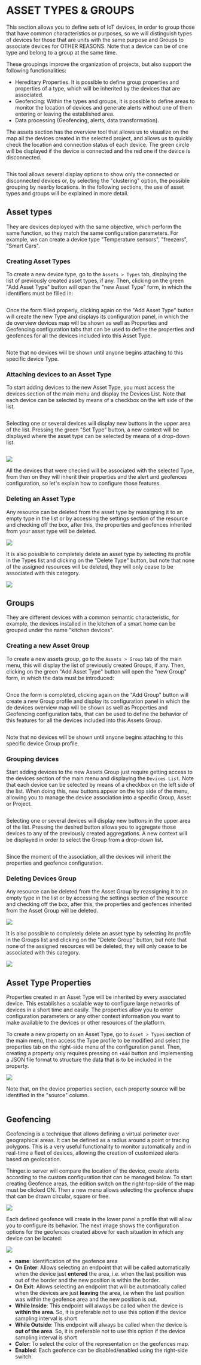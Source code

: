# ASSET TYPES & GROUPS

This section allows you to define sets of IoT devices, in order to group those that have common characteristics or purposes, so we will distinguish types of devices for those that are units with the same purpose and Groups to associate devices for OTHER REASONS. Note that a device can be of one type and belong to a group at the same time.&#x20;

These groupings improve the organization of projects, but also support the following functionalities:&#x20;

* Hereditary Properties. It is possible to define group properties and properties of a type, which will be inherited by the devices that are associated.
* Geofencing: Within the types and groups, it is possible to define areas to monitor the location of devices and generate alerts without one of them entering or leaving the established area.
* Data processing (Geofencing, alerts, data transformation).&#x20;

The assets section has the overview tool that allows us to visualize on the map all the devices created in the selected project, and allows us to quickly check the location and connection status of each device. The green circle will be displayed if the device is connected and the red one if the device is disconnected.

&#x20;

<figure><img src="../.gitbook/assets/image (121).png" alt=""><figcaption></figcaption></figure>

This tool allows several display options to show only the connected or disconnected devices or, by selecting the "clustering" option, the possible grouping by nearby locations. In the following sections, the use of asset types and groups will be explained in more detail.

## Asset types

They are devices deployed with the same objective, which perform the same function, so they match the same configuration parameters. For example, we can create a device type "Temperature sensors", "freezers", "Smart Cars".&#x20;

### &#x20;Creating Asset Types

To create a new device type, go to the `Assets > Types` tab, displaying the list of previously created asset types, if any. Then, clicking on the green "Add Asset Type" button will open the "new Asset Type" form, in which the identifiers must be filled in:&#x20;

<figure><img src="../.gitbook/assets/image (103).png" alt=""><figcaption></figcaption></figure>

Once the form filled properly, clicking again on the "Add Asset Type" button will create the new Type and displays its configuration panel, in which the de overview devices map will be shown as well as Properties and Geofencing configuration tabs that can be used to define the properties and geofences for all the devices included into this Asset Type.

<figure><img src="../.gitbook/assets/image (104).png" alt=""><figcaption></figcaption></figure>

Note that no devices will be shown until anyone begins attaching to this specific device Type.

### Attaching devices to an Asset Type

To start adding devices to the new Asset Type, you must access the devices section of the main menu and display the Devices List. Note that each device can be selected by means of a checkbox on the left side of the list.&#x20;

<figure><img src="../.gitbook/assets/image (122).png" alt=""><figcaption></figcaption></figure>

Selecting one or several devices will display new buttons in the upper area of the list. Pressing the green "Set Type" button, a new context will be displayed where the asset type can be selected by means of a drop-down list.&#x20;

<figure><img src="../.gitbook/assets/image (105).png" alt=""><figcaption></figcaption></figure>

![](<../.gitbook/assets/image (512).png>)

All the devices that were checked will be associated with the selected Type, from then on they will inherit their properties and the alert and geofences configuration, so let's explain how to configure those features.

### Deleting an Asset Type&#x20;

Any resource can be deleted from the asset type by reassigning it to an empty type in the list or by accessing the settings section of the resource and checking off the box, after this, the properties and geofences inherited from your asset type will be deleted.

![](<../.gitbook/assets/image (398).png>)

It is also possible to completely delete an asset type by selecting its profile in the Types list and clicking on the "Delete Type" button, but note that none of the assigned resources will be deleted, they will only cease to be associated with this category.

![](<../.gitbook/assets/image (516).png>)

## Groups

They are different devices with a common semantic characteristic, for example, the devices installed in the kitchen of a smart home can be grouped under the name "kitchen devices".

### Creating a new Asset Group

To create a new assets group, go to the `Assets > Group` tab of the main menu, this will display the list of previously created Groups, if any. Then, clicking on the green "Add Asset Type" button will open the "new Group" form,  in which the data must be introduced:

<figure><img src="../.gitbook/assets/image (123).png" alt=""><figcaption></figcaption></figure>

Once the form is completed, clicking again on the "Add Group" button will create a new Group profile and display its configuration panel in which the de devices overview map will be shown as well as Properties and Geofencing configuration tabs, that can be used to define the behavior of this features for all the devices included into this Assets Group.

<figure><img src="../.gitbook/assets/image (106).png" alt=""><figcaption></figcaption></figure>

Note that no devices will be shown until anyone begins attaching to this specific device Group profile.

### Grouping devices

Start adding devices to the new Assets Group just require getting access to the devices section of the main menu and displaying the `Devices List`. Note that each device can be selected by means of a checkbox on the left side of the list. When doing this, new buttons appear on the top side of the menu, allowing you to manage the device association into a specific Group, Asset or Project.&#x20;

<figure><img src="../.gitbook/assets/image (107).png" alt=""><figcaption></figcaption></figure>

Selecting one or several devices will display new buttons in the upper area of the list. Pressing the desired button allows you to aggregate those devices to any of the previously created aggregations. A new context will be displayed in order to select the Group from a drop-down list.

<figure><img src="../.gitbook/assets/image (108).png" alt=""><figcaption></figcaption></figure>

Since the moment of the association, all the devices will inherit the properties and geofence configuration.

### Deleting Devices Group

Any resource can be deleted from the Asset Group by reassigning it to an empty type in the list or by accessing the settings section of the resource and checking off the box, after this, the properties and geofences inherited from the Asset Group will be deleted.

![](<../.gitbook/assets/image (500).png>)

It is also possible to completely delete an asset type by selecting its profile in the Groups list and clicking on the "Delete Group" button, but note that none of the assigned resources will be deleted, they will only cease to be associated with this category.

![](<../.gitbook/assets/image (378).png>)

## Asset Type Properties

Properties created in an Asset Type will be inherited by every associated device. This establishes a scalable way to configure large networks of devices in a short time and easily. The properties allow you to enter configuration parameters or any other context information you want to make available to the devices or other resources of the platform.

To create a new property on an Asset Type, go to `Asset > Types` section of the main menú, then access the Type profile to be modified and select the properties tab on the right-side menu of the configuration panel. Then, creating a property only requires pressing on `+Add` button and implementing a JSON file format to structure the data that is to be included in the property.

![](<../.gitbook/assets/image (412).png>)

Note that, on the device properties section, each property source will be identified in the "source" column.

<figure><img src="../.gitbook/assets/image (109).png" alt=""><figcaption></figcaption></figure>

## Geofencing &#x20;

Geofencing is a technique that allows defining a virtual perimeter over geographical areas. It can be defined as a radius around a point or tracing polygons. This is a very useful functionality to monitor automatically and in real-time a fleet of devices, allowing the creation of customized alerts based on geolocation.

Thinger.io server will compare the location of the device, create alerts according to the custom configuration that can be managed below. To start creating Geofence areas, the edition switch on the right-top-side of the map must be clicked ON. Then a new menu allows selecting the geofence shape that can be drawn circular, square or free.&#x20;

![](<../.gitbook/assets/image (357).png>)

Each defined geofence will create in the lower panel a profile that will allow you to configure its behavior. The next image shows the configuration options for the geofences created above for each situation in which any device can be located:

![](<../.gitbook/assets/image (373).png>)

* **name**: Identification of the geofence area
* **On Enter**: Allows selecting an endpoint that will be called automatically when the device just **entered** the area, i.e. when the last position was out of the border and the new position is within the border.&#x20;
* **On Exit**: Allows selecting an endpoint that will be automatically called when the devices are just **leaving** the area, i.e when the last position was within the geofence area and the new position is out.&#x20;
* **While Inside**: This endpoint will always be called when the device is **within the area**. So, it is preferable not to use this option if the device sampling interval is short
* **While Outside**: This endpoint will always be called when the device is **out of the area**. So, it is preferable not to use this option if the device sampling interval is short
* **Color**: To select the color of the representation on the geofences map.
* **Enabled**: Each geofence can be disabled/enabled using the right-side switch.&#x20;



